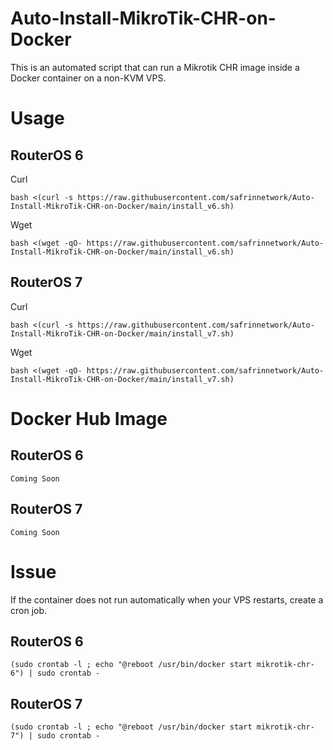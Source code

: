 # Auto-Install-MikroTik-CHR-on-Docker
This is an automated script that can run a Mikrotik CHR image inside a Docker container on a non-KVM VPS.
# Usage
## RouterOS 6
Curl
```
bash <(curl -s https://raw.githubusercontent.com/safrinnetwork/Auto-Install-MikroTik-CHR-on-Docker/main/install_v6.sh)
```
Wget
```
bash <(wget -qO- https://raw.githubusercontent.com/safrinnetwork/Auto-Install-MikroTik-CHR-on-Docker/main/install_v6.sh)
```
## RouterOS 7
Curl
```
bash <(curl -s https://raw.githubusercontent.com/safrinnetwork/Auto-Install-MikroTik-CHR-on-Docker/main/install_v7.sh)
```
Wget
```
bash <(wget -qO- https://raw.githubusercontent.com/safrinnetwork/Auto-Install-MikroTik-CHR-on-Docker/main/install_v7.sh)
```
# Docker Hub Image
## RouterOS 6
```
Coming Soon
```
## RouterOS 7
```
Coming Soon
```
# Issue
If the container does not run automatically when your VPS restarts, create a cron job.
## RouterOS 6
```
(sudo crontab -l ; echo "@reboot /usr/bin/docker start mikrotik-chr-6") | sudo crontab -
```
## RouterOS 7
```
(sudo crontab -l ; echo "@reboot /usr/bin/docker start mikrotik-chr-7") | sudo crontab -
```

